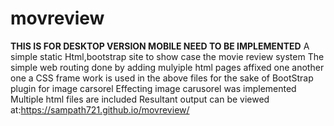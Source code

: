 # movreview
****THIS IS FOR DESKTOP VERSION MOBILE NEED TO BE IMPLEMENTED****
A simple static Html,bootstrap site to show case the movie review system
The simple web routing done by adding mulyiple html pages affixed one another one a CSS frame work is used in the above files
for the sake of BootStrap plugin for image carsorel
Effecting image carusorel was implemented
Multiple html files are included
Resultant output can be viewed at:https://sampath721.github.io/movreview/
